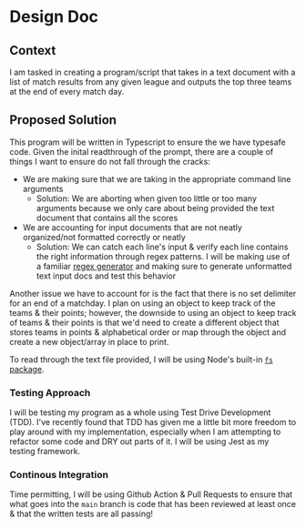 # Design Doc

## Context

I am tasked in creating a program/script that takes in a text document with a list of match results from any given league and outputs the top three teams at the end of every match day.

## Proposed Solution

This program will be written in Typescript to ensure the we have typesafe code. Given the inital readthrough of the prompt, there are a couple of things I want to ensure do not fall through the cracks:

- We are making sure that we are taking in the appropriate command line arguments
  - Solution: We are aborting when given too little or too many arguments because we only care about being provided the text document that contains all the scores
- We are accounting for input documents that are not neatly organized/not formatted correctly or neatly
  - Solution: We can catch each line's input & verify each line contains the right information through regex patterns. I will be making use of a familiar [regex generator](https://regex-generator.olafneumann.org/?sampleText=Capitola%20Seahorses%201%2C%20Aptos%20FC%200&flags=i&onlyPatterns=false&matchWholeLine=false&selection=) and making sure to generate unformatted text input docs and test this behavior

Another issue we have to account for is the fact that there is no set delimiter for an end of a matchday. I plan on using an object to keep track of the teams & their points; however, the downside to using an object to keep track of teams & their points is that we'd need to create a different object that stores teams in points & alphabetical order or map through the object and create a new object/array in place to print.

To read through the text file provided, I will be using Node's built-in [`fs` package](https://nodejs.org/api/fs.html).

### Testing Approach

I will be testing my program as a whole using Test Drive Development (TDD). I've recently found that TDD has given me a little bit more freedom to play around with my implementation, especially when I am attempting to refactor some code and DRY out parts of it. I will be using Jest as my testing framework.

### Continous Integration

Time permitting, I will be using Github Action & Pull Requests to ensure that what goes into the `main` branch is code that has been reviewed at least once & that the written tests are all passing!
